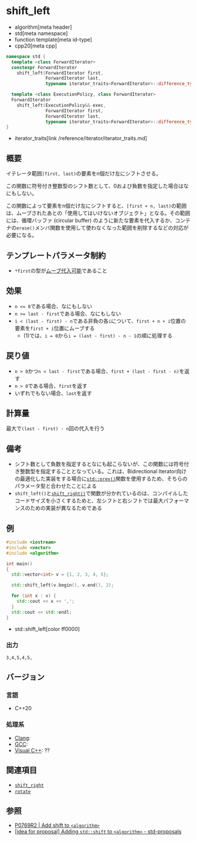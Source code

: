 # shift_left
* algorithm[meta header]
* std[meta namespace]
* function template[meta id-type]
* cpp20[meta cpp]

```cpp
namespace std {
  template <class ForwardIterator>
  constexpr ForwardIterator
    shift_left(ForwardIterator first,
               ForwardIterator last,
               typename iterator_traits<ForwardIterator>::difference_type n); // (1)

  template <class ExecutionPolicy, class ForwardIterator>
  ForwardIterator
    shift_left(ExecutionPolicy&& exec,
               ForwardIterator first,
               ForwardIterator last,
               typename iterator_traits<ForwardIterator>::difference_type n); // (2)
}
```
* iterator_traits[link /reference/iterator/iterator_traits.md]

## 概要
イテレータ範囲`[first, last)`の要素をn個だけ左にシフトさせる。

この関数に符号付き整数型のシフト数として、0および負数を指定した場合はなにもしない。

この関数によって要素をn個だけ左にシフトすると、`[first + n, last)`の範囲は、ムーブされたあとの「使用してはいけないオブジェクト」となる。その範囲には、循環バッファ (circular buffer) のように新たな要素を代入するか、コンテナの`erase()`メンバ関数を使用して使わなくなった範囲を削除するなどの対応が必要になる。


## テンプレートパラメータ制約
- `*first`の型が[ムーブ代入可能](/reference/type_traits/is_move_assignable.md)であること


## 効果
- `n <= 0`である場合、なにもしない
- `n >= last - first`である場合、なにもしない
- `i < (last - first) - n`である非負の各`i`について、`first + n + i`位置の要素を`first + i`位置にムーブする
    - (1)では、`i = 0`から`i = (last - first) - n - 1`の順に処理する


## 戻り値
- `n > 0`かつ`n < last - first`である場合、`first + (last - first - n)`を返す
- `n > 0`である場合、`first`を返す
- いずれでもない場合、`last`を返す


## 計算量
最大で`(last - first) - n`回の代入を行う


## 備考
- シフト数として負数を指定するとなにも起こらないが、この関数には符号付き整数型を指定することとなっている。これは、Bidirectional Iterator向けの最適化した実装をする場合に[`std::prev()`](/reference/iterator/prev.md)関数を使用するため、そちらのパラメータ型と合わせたことによる
- `shift_left()`と[`shift_right()`](shift_right.md)で関数が分かれているのは、コンパイルしたコードサイズを小さくするためと、左シフトと右シフトでは最大パフォーマンスのための実装が異なるためである


## 例
```cpp example
#include <iostream>
#include <vector>
#include <algorithm>

int main()
{
  std::vector<int> v = {1, 2, 3, 4, 5};

  std::shift_left(v.begin(), v.end(), 2);

  for (int x : v) {
    std::cout << x << ',';
  }
  std::cout << std::endl;
}
```
* std::shift_left[color ff0000]

### 出力
```
3,4,5,4,5,
```

## バージョン
### 言語
- C++20

### 処理系
- [Clang](/implementation.md#clang):
- [GCC](/implementation.md#gcc):
- [Visual C++](/implementation.md#visual_cpp): ??


## 関連項目
- [`shift_right`](shift_right.md)
- [`rotate`](rotate.md)

## 参照
- [P0769R2 | Add shift to `<algorithm>`](http://www.open-std.org/jtc1/sc22/wg21/docs/papers/2018/p0769r2.pdf)
- [[idea for proposal] Adding `std::shift` to `<algorithm>` - std-proposals](https://groups.google.com/a/isocpp.org/forum/#!msg/std-proposals/I76om68B3t0/iA348-iFBAAJ)

